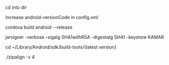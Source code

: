 cd into dir

Increase android-versionCode in config.xml

cordova build android --release

jarsigner -verbose -sigalg SHA1withRSA -digestalg SHA1 -keystore <key path its in the key folder> <PAth to the release APK> KAMAR


cd ~/Library/Android/sdk/build-tools/{latest version}

./zipalign -v 4 <Path to the apk> <Path to output>